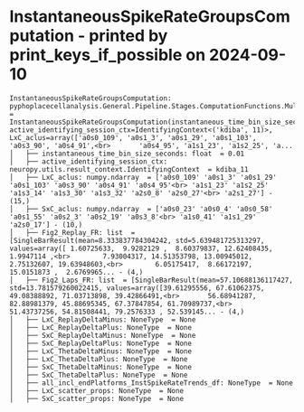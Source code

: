 InstantaneousSpikeRateGroupsComputation - printed by print_keys_if_possible on 2024-09-10
===================================================================================================


    InstantaneousSpikeRateGroupsComputation: pyphoplacecellanalysis.General.Pipeline.Stages.ComputationFunctions.MultiContextComputationFunctions.LongShortTrackComputations.InstantaneousSpikeRateGroupsComputation  = InstantaneousSpikeRateGroupsComputation(instantaneous_time_bin_size_seconds=0.01, active_identifying_session_ctx=IdentifyingContext<('kdiba', 11)>, LxC_aclus=array(['a0s0_109', 'a0s1_3', 'a0s1_29', 'a0s1_103', 'a0s3_90', 'a0s4_91',<br>       'a0s4_95', 'a1s1_23', 'a1s2_25', 'a...
	│   ├── instantaneous_time_bin_size_seconds: float  = 0.01
	│   ├── active_identifying_session_ctx: neuropy.utils.result_context.IdentifyingContext  = kdiba_11
	│   ├── LxC_aclus: numpy.ndarray  = ['a0s0_109' 'a0s1_3' 'a0s1_29' 'a0s1_103' 'a0s3_90' 'a0s4_91' 'a0s4_95'<br> 'a1s1_23' 'a1s2_25' 'a1s3_14' 'a1s3_30' 'a1s3_32' 'a2s0_8' 'a2s0_27'<br> 'a2s1_27'] - (15,)
	│   ├── SxC_aclus: numpy.ndarray  = ['a0s0_23' 'a0s0_4' 'a0s0_58' 'a0s1_55' 'a0s2_3' 'a0s2_19' 'a0s3_8'<br> 'a1s0_41' 'a1s1_29' 'a2s0_17'] - (10,)
	│   ├── Fig2_Replay_FR: list  = [SingleBarResult(mean=8.333837784304242, std=5.639481725313297, values=array([ 1.60725633,  9.9282129 ,  8.60379837, 12.62408435,  1.9947114 ,<br>        7.93004317, 14.51353798, 13.00945012,  2.75132607, 19.63948603,<br>        6.05175417,  8.66172197, 15.0151873 ,  2.6769965... - (4,)
	│   ├── Fig2_Laps_FR: list  = [SingleBarResult(mean=57.10688136117427, std=13.781579260022415, values=array([39.61295556, 67.61062375, 49.08388892, 71.03713898, 39.42866491,<br>       56.68941287, 82.88981379, 45.88695345, 67.37847854, 61.70989737,<br>       51.43737256, 54.81508441, 79.2576333 , 52.539145... - (4,)
	│   ├── LxC_ReplayDeltaMinus: NoneType  = None
	│   ├── LxC_ReplayDeltaPlus: NoneType  = None
	│   ├── SxC_ReplayDeltaMinus: NoneType  = None
	│   ├── SxC_ReplayDeltaPlus: NoneType  = None
	│   ├── LxC_ThetaDeltaMinus: NoneType  = None
	│   ├── LxC_ThetaDeltaPlus: NoneType  = None
	│   ├── SxC_ThetaDeltaMinus: NoneType  = None
	│   ├── SxC_ThetaDeltaPlus: NoneType  = None
	│   ├── all_incl_endPlatforms_InstSpikeRateTrends_df: NoneType  = None
	│   ├── LxC_scatter_props: NoneType  = None
	│   ├── SxC_scatter_props: NoneType  = None
